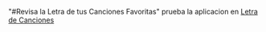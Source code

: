 "#Revisa la Letra de tus Canciones Favoritas"
prueba la aplicacion en [Letra de Canciones](https://letra-de-canciones.netlify.app/)
